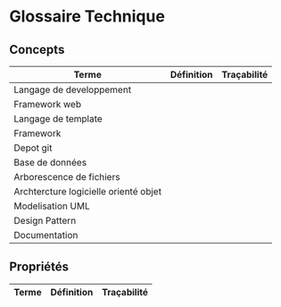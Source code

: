 # Glossaire Technique

## Concepts
| Terme | Définition | Traçabilité |
|-------|------------|-------------|
|Langage de developpement|     |     |
|Framework web |    |    |
|Langage de template |    |    |
|Framework |    |    |
|Depot git |    |    |
|Base de données |    |    |
|Arborescence de fichiers |    |    |
|Archtercture logicielle orienté objet |    |    |
|Modelisation UML |    |    |
|Design Pattern |    |    |
|Documentation |    |    |

## Propriétés
| Terme | Définition | Traçabilité
|-------|------------|------------|
